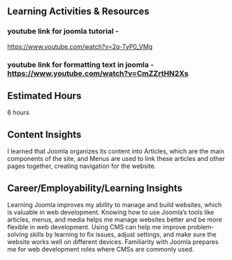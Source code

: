 ## Learning Activities & Resources
### youtube link for joomla tutorial - 
https://www.youtube.com/watch?v=2q-TyP0_VMg

### youtube link for formatting text in joomla - https://www.youtube.com/watch?v=CmZZrtHN2Xs

## Estimated Hours
6 hours

## Content Insights 
I learned that Joomla organizes its content into Articles, which are the main components of the site, and Menus are used to link these articles and other pages together, creating navigation for the website.

## Career/Employability/Learning Insights
Learning Joomla improves my ability to manage and build websites, which is valuable in web development. Knowing how to use Joomla’s tools like articles, menus, and media helps me manage websites better and be more flexible in web development. Using CMS can help me improve problem-solving skills by learning to fix issues, adjust settings, and make sure the website works well on different devices. Familiarity with Joomla prepares me for web development roles where CMSs are commonly used.
